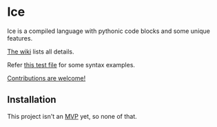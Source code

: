 # Ice

Ice is a compiled language with pythonic code blocks and some unique features.

[The wiki](../../wiki) lists all details.

Refer [this test file](Examples/Test%20file.ice) for some syntax examples.

[Contributions are welcome!](../../discussions/9)

## Installation
This project isn't an [MVP](https://en.wikipedia.org/wiki/Minimum_viable_product) yet, so none of that.
